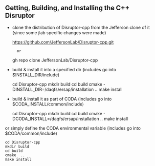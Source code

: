 ## Getting, Building, and Installing the C++ Disruptor

- clone the distribution of Disruptor-cpp from the Jefferson clone of it (since some jlab specific changes were made)


    https://github.com/JeffersonLab/Disruptor-cpp.git
    
        or
        
    gh repo clone JeffersonLab/Disruptor-cpp


- build & install it into a specified dir (includes go into $INSTALL_DIR/include)


    cd Disruptor-cpp
    mkdir build
    cd build
    cmake -DINSTALL_DIR=/daqfs/ersap/installation ..
    make install

- build & install it as part of CODA (includes go into $CODA_INSTALL/common/include)


    cd Disruptor-cpp
    mkdir build
    cd build
    cmake -DCODA_INSTALL=/daqfs/ersap/installation ..
    make install


or simply define the CODA environmental variable (includes go into $CODA/common/include)


    cd Disruptor-cpp
    mkdir build
    cd build
    cmake  ..
    make install

